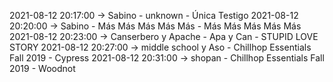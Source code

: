 2021-08-12 20:17:00 -> Sabino - unknown - Única Testigo
2021-08-12 20:20:00 -> Sabino - Más Más Más Más Más - Más Más Más Más Más
2021-08-12 20:23:00 -> Canserbero y Apache - Apa y Can - STUPID LOVE STORY
2021-08-12 20:27:00 -> middle school y Aso - Chillhop Essentials Fall 2019 - Cypress
2021-08-12 20:31:00 -> shopan - Chillhop Essentials Fall 2019 - Woodnot
